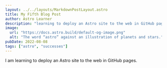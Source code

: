 ```yaml
---
layout: ../../layouts/MarkdownPostLayout.astro
title: My Fifth Blog Post
author: Astro Learner
description: "learning to deploy an Astro site to the web in GitHub pages"
image: 
  url: "https://docs.astro.build/default-og-image.png"
  alt: "The word “astro” against an illustration of planets and stars."
pubDate: 2022-08-08
tags: ["astro", "successes"]
---
```

I am learning to deploy an Astro site to the web in GitHub pages.